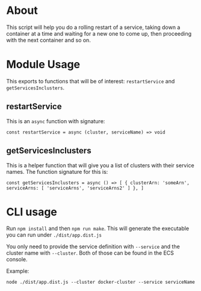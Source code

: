 # About

This script will help you do a rolling restart of a service, taking down a container at a time and waiting for a new one to come up, then proceeding with the next container and so on.

# Module Usage

This exports to functions that will be of interest: `restartService` and `getServicesInclusters`.

## restartService

This is an `async` function with signature:

`const restartService = async (cluster, serviceName) => void`

## getServicesInclusters

This is a helper function that will give you a list of clusters with their service names. The function signature for this is:

`const getServicesInclusters = async () =>
  [
    {
      clusterArn: 'someArn',
      serviceArns: [
        'serviceArns',
        'serviceArns2'
      ]
    },
  ]`



# CLI usage

Run `npm install` and then `npm run make`. This will generate the executable you can run under `./dist/app.dist.js`

You only need to provide the service definition with `--service` and the cluster name with `--cluster`. Both of those can be found in the ECS console.

Example:

`node ./dist/app.dist.js --cluster docker-cluster --service serviceName`

